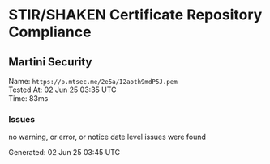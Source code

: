 # STIR/SHAKEN Certificate Repository Compliance

## Martini Security

Name: `https://p.mtsec.me/2e5a/I2aoth9mdP5J.pem`\
Tested At: 02 Jun 25 03:35 UTC\
Time: 83ms

### Issues

no warning, or error, or notice date level issues were found

Generated: 02 Jun 25 03:45 UTC
